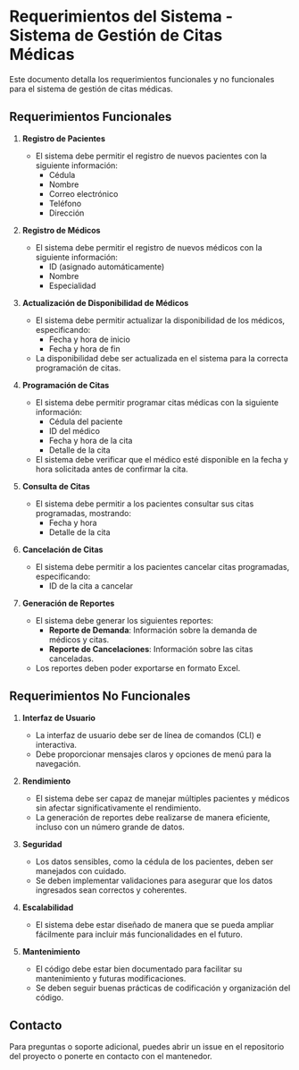 # Requerimientos del Sistema - Sistema de Gestión de Citas Médicas

Este documento detalla los requerimientos funcionales y no funcionales para el sistema de gestión de citas médicas.

## Requerimientos Funcionales

1. **Registro de Pacientes**
   - El sistema debe permitir el registro de nuevos pacientes con la siguiente información:
     - Cédula
     - Nombre
     - Correo electrónico
     - Teléfono
     - Dirección

2. **Registro de Médicos**
   - El sistema debe permitir el registro de nuevos médicos con la siguiente información:
     - ID (asignado automáticamente)
     - Nombre
     - Especialidad

3. **Actualización de Disponibilidad de Médicos**
   - El sistema debe permitir actualizar la disponibilidad de los médicos, especificando:
     - Fecha y hora de inicio
     - Fecha y hora de fin
   - La disponibilidad debe ser actualizada en el sistema para la correcta programación de citas.

4. **Programación de Citas**
   - El sistema debe permitir programar citas médicas con la siguiente información:
     - Cédula del paciente
     - ID del médico
     - Fecha y hora de la cita
     - Detalle de la cita
   - El sistema debe verificar que el médico esté disponible en la fecha y hora solicitada antes de confirmar la cita.

5. **Consulta de Citas**
   - El sistema debe permitir a los pacientes consultar sus citas programadas, mostrando:
     - Fecha y hora
     - Detalle de la cita

6. **Cancelación de Citas**
   - El sistema debe permitir a los pacientes cancelar citas programadas, especificando:
     - ID de la cita a cancelar

7. **Generación de Reportes**
   - El sistema debe generar los siguientes reportes:
     - **Reporte de Demanda**: Información sobre la demanda de médicos y citas.
     - **Reporte de Cancelaciones**: Información sobre las citas canceladas.
   - Los reportes deben poder exportarse en formato Excel.

## Requerimientos No Funcionales

1. **Interfaz de Usuario**
   - La interfaz de usuario debe ser de línea de comandos (CLI) e interactiva.
   - Debe proporcionar mensajes claros y opciones de menú para la navegación.

2. **Rendimiento**
   - El sistema debe ser capaz de manejar múltiples pacientes y médicos sin afectar significativamente el rendimiento.
   - La generación de reportes debe realizarse de manera eficiente, incluso con un número grande de datos.

3. **Seguridad**
   - Los datos sensibles, como la cédula de los pacientes, deben ser manejados con cuidado.
   - Se deben implementar validaciones para asegurar que los datos ingresados sean correctos y coherentes.

4. **Escalabilidad**
   - El sistema debe estar diseñado de manera que se pueda ampliar fácilmente para incluir más funcionalidades en el futuro.

5. **Mantenimiento**
   - El código debe estar bien documentado para facilitar su mantenimiento y futuras modificaciones.
   - Se deben seguir buenas prácticas de codificación y organización del código.

## Contacto

Para preguntas o soporte adicional, puedes abrir un issue en el repositorio del proyecto o ponerte en contacto con el mantenedor.
